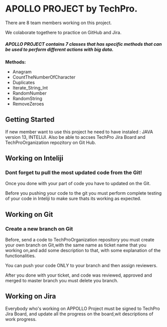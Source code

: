 # APOLLO PROJECT by TechPro.

There are 8 team members working on this project.

We colaborate togethere to practice on GitHub and Jira.

##### APOLLO PROJECT contains 7 classes that has specific methods that can be used to perform different actions with big data.
**Methods:**

- Anagram
- CountTheNumberOfCharacter
- Duplicates
- Iterate_String_Int
- RandomNumber
- RandomString
- RemoveZeroes


## Getting Started
If new member want to use this project he need to have instaled : JAVA version 13, INTELIJI.
Also be able to accses TechPro Jira Board and TechProOrganization repozitory on Git Hub.

## Working on Inteliji
### Dont forget tu pull the most updated code from the Git!
Once you done with your part of code you have to updated on the Git.

Before you pushing your code to the git you must perform complete testing of your code in Inteliji to make sure thats its working as expected.

## Working on Git
### Create a new branch on Git

Before, send a code to TechProOrganization repository you must create your own branch on Git,with the same name as ticket name that you working on,and add some description to that, with some explanation of the functionalities.

You can push your code ONLY to your branch and then assign reviewers.

After you done with your ticket, and code was reviewed, approved and merged to master branch you must delete you branch.

## Working on Jira
Everybody who's working on APPOLLO Project must be signed to TechPro Jira Board, and update all the progress on the board,wit descriptions of work progress.
